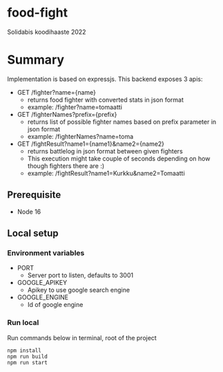 # food-fight
Solidabis koodihaaste 2022

# Summary

Implementation is based on expressjs. This backend exposes 3 apis:
- GET /fighter?name={name}
  - returns food fighter with converted stats in json format
  - example: /fighter?name=tomaatti
- GET /fighterNames?prefix={prefix}
  - returns list of possible fighter names based on prefix parameter in json format
  - example: /fighterNames?name=toma
- GET /fightResult?name1={name1}&name2={name2}
  - returns battlelog in json format between given fighters
  - This execution might take couple of seconds depending on how though fighters there are :)
  - example: /fightResult?name1=Kurkku&name2=Tomaatti

## Prerequisite
- Node 16

## Local setup

### Environment variables
- PORT 
  - Server port to listen, defaults to 3001
- GOOGLE_APIKEY
  - Apikey to use google search engine
- GOOGLE_ENGINE
  - Id of google engine

### Run local
Run commands below in terminal, root of the project
```
npm install
npm run build
npm run start
```

